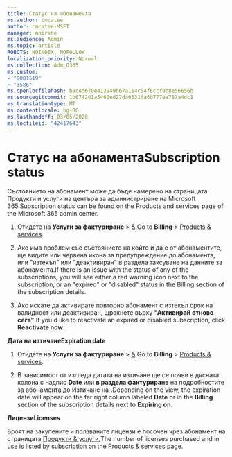 ```yaml
---
title: Статус на абонамента
ms.author: cmcatee
author: cmcatee-MSFT
manager: mnirkhe
ms.audience: Admin
ms.topic: article
ROBOTS: NOINDEX, NOFOLLOW
localization_priority: Normal
ms.collection: Adm_O365
ms.custom:
- "9001519"
- "3586"
ms.openlocfilehash: b9ced670e412949b67a114c54f6ccf9b8e56656b
ms.sourcegitcommit: 1b674201a5460ed27da6331fa6b777ea787a4dc1
ms.translationtype: MT
ms.contentlocale: bg-BG
ms.lasthandoff: 03/05/2020
ms.locfileid: "42417643"
---
```

# <a name="subscription-status"></a><span data-ttu-id="14117-102">Статус на абонамента</span><span class="sxs-lookup"><span data-stu-id="14117-102">Subscription status</span></span>

<span data-ttu-id="14117-103">Състоянието на абонамент може да бъде намерено на страницата Продукти и услуги на центъра за администриране на Microsoft 365.</span><span class="sxs-lookup"><span data-stu-id="14117-103">Subscription status can be found on the Products and services page of the Microsoft 365 admin center.</span></span>

1. <span data-ttu-id="14117-104">Отидете на **Услуги за фактуриране** > [&](https://go.microsoft.com/fwlink/p/?linkid=842054).</span><span class="sxs-lookup"><span data-stu-id="14117-104">Go to **Billing** > [Products & services](https://go.microsoft.com/fwlink/p/?linkid=842054).</span></span>

2. <span data-ttu-id="14117-105">Ако има проблем със състоянието на който и да е от абонаментите, ще видите или червена икона за предупреждение до абонамента, или "изтекъл" или "деактивиран" в раздела таксуване на данните за абонамента.</span><span class="sxs-lookup"><span data-stu-id="14117-105">If there is an issue with the status of any of the subscriptions, you will see either a red warning icon next to the subscription, or an "expired" or "disabled" status in the Billing section of the subscription details.</span></span>

3. <span data-ttu-id="14117-106">Ако искате да активирате повторно абонамент с изтекъл срок на валидност или деактивиран, щракнете върху **"Активирай отново сега"**.</span><span class="sxs-lookup"><span data-stu-id="14117-106">If you'd like to reactivate an expired or disabled subscription, click **Reactivate now**.</span></span>

<span data-ttu-id="14117-107">**Дата на изтичане**</span><span class="sxs-lookup"><span data-stu-id="14117-107">**Expiration date**</span></span>

1. <span data-ttu-id="14117-108">Отидете на **Услуги за фактуриране** > [&](https://go.microsoft.com/fwlink/p/?linkid=842054).</span><span class="sxs-lookup"><span data-stu-id="14117-108">Go to **Billing** > [Products & services](https://go.microsoft.com/fwlink/p/?linkid=842054).</span></span>

2. <span data-ttu-id="14117-109">В зависимост от изгледа датата на изтичане ще се появи в дясната колона с надпис **Date** или **в раздела фактуриране** на подробностите за абонамента до Изтичане на **.**</span><span class="sxs-lookup"><span data-stu-id="14117-109">Depending on the view, the expiration date will appear on the far right column labeled **Date** or in the **Billing** section of the subscription details next to **Expiring on**.</span></span>

<span data-ttu-id="14117-110">**Лицензи**</span><span class="sxs-lookup"><span data-stu-id="14117-110">**Licenses**</span></span>

<span data-ttu-id="14117-111">Броят на закупените и ползваните лицензи е посочен чрез абонамент на страницата [Продукти & услуги.](https://go.microsoft.com/fwlink/p/?linkid=842054)</span><span class="sxs-lookup"><span data-stu-id="14117-111">The number of licenses purchased and in use is listed by subscription on the [Products & services](https://go.microsoft.com/fwlink/p/?linkid=842054) page.</span></span>

